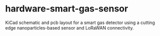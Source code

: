 # hardware-smart-gas-sensor
KiCad schematic and pcb layout for a smart gas detector using a cutting edge nanoparticles-based sensor and LoRaWAN connectivity.
